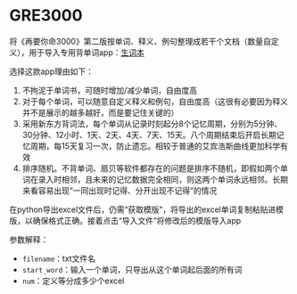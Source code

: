 # GRE3000

将《再要你命3000》第二版按单词、释义、例句整理成若干个文档（数量自定义），用于导入专用背单词app：[生词本](https://apps.apple.com/cn/app/%E7%94%9F%E8%AF%8D%E6%9C%AC-%E6%99%BA%E8%83%BD%E8%83%8C%E8%AF%B5%E6%8F%90%E9%86%92/id1120027237)

选择这款app理由如下：

1. 不拘泥于单词书，可随时增加/减少单词，自由度高
2. 对于每个单词，可以随意自定义释义和例句，自由度高（这很有必要因为释义并不是展示的越多越好，而是要记住关键的）
3. 采用新东方背词法，每个单词从记录时刻起分8个记忆周期，分别为5分钟、30分钟、12小时、1天、2天、4天、7天、15天。八个周期结束后开启长期记忆周期，每15天复习一次，防止遗忘。相较于普通的艾宾浩斯曲线更加科学有效
4. 排序随机。不背单词、扇贝等软件都存在的问题是排序不随机，即假如两个单词在录入时相邻，且未来的记忆数据完全相同，则这两个单词永远相邻。长期来看容易出现“一同出现时记得、分开出现不记得”的情况

在python导出excel文件后，仍需“获取模版”，将导出的excel单词复制粘贴进模版，以确保格式正确。接着点击“导入文件”将修改后的模版导入app

参数解释：

- `filename`：txt文件名
- `start_word`：输入一个单词，只导出从这个单词起后面的所有词
- `num`：定义等分成多少个excel

